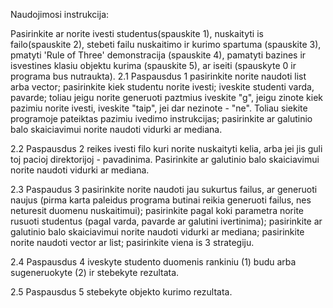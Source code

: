 Naudojimosi instrukcija:

Pasirinkite ar norite ivesti studentus(spauskite 1), nuskaityti is failo(spauskite 2), stebeti failu nuskaitimo ir kurimo spartuma (spauskite 3), pmatyti 'Rule of Three' demonstracija (spauskite 4), pamatyti bazines ir isvestines klasiu objektu kurima (spauskite 5), ar iseiti (spauskyte 0 ir programa bus nutraukta). 2.1 Paspausdus 1 pasirinkite norite naudoti list arba vector; pasirinkite kiek studentu norite ivesti; iveskite studenti varda, pavarde; toliau jeigu norite generuoti paztmius iveskite "g", jeigu zinote kiek pazimiu norite ivesti, iveskite "taip", jei dar nezinote - "ne". Toliau siekite programoje pateiktas pazimiu ivedimo instrukcijas; pasirinkite ar galutinio balo skaiciavimui norite naudoti vidurki ar mediana.

2.2 Paspausdus 2 reikes ivesti filo kuri norite nuskaityti kelia, arba jei jis guli toj pacioj direktorijoj - pavadinima. Pasirinkite ar galutinio balo skaiciavimui norite naudoti vidurki ar mediana.

2.3 Paspaudus 3 pasirinkite norite naudoti jau sukurtus failus, ar generuoti naujus (pirma karta paleidus programa butinai reikia generuoti failus, nes neturesit duomenu nuskaitimui); pasirinkite pagal koki parametra norite rusuoti studentus (pagal varda, pavarde ar galutini ivertinima); pasirinkite ar galutinio balo skaiciavimui norite naudoti vidurki ar mediana; pasirinkite norite naudoti vector ar list; pasirinkite viena is 3 strategiju.

2.4 Paspausdus 4 iveskyte studento duomenis rankiniu (1) budu arba sugeneruokyte (2) ir stebekyte rezultata.

2.5 Paspausdus 5 stebekyte objekto kurimo rezultata.
